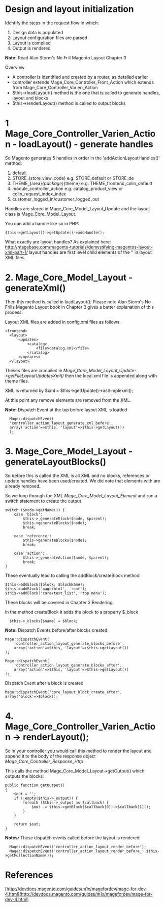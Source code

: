 # Design and layout initialization

Identify the steps in the request flow in which:

1. Design data is populated
2. Layout configuration files are parsed
3. Layout is compiled
4. Output is rendered

**Note:** Read Alan Storm's No Frill Magento Layout Chapter 3

Overview

- A controller is identified and created by a router, as detailed earlier
- controller extends Mage_Core_Controller_Front_Action which extends from Mage_Core_Controller_Varien_Action
- $this->loadLayout() method is the one that is called to generate handles, layout and blocks
- $this->renderLayout() method is called to output blocks

# 1 Mage_Core_Controller_Varien_Action - loadLayout() - generate handles

So Magento generates 5 handles in order in the 'addActionLayoutHandles()' method:

1. default
2. STORE_{store_view_code} e.g. STORE_default or STORE_de
3. THEME_{area}_{package}_{theme} e.g. THEME_frontend_colin_default
4. module_controller_action e.g. catalog_product_view or colin_request_index_index
5. customer_logged_in/customer_logged_out

Handles are stored in Mage_Core_Model_Layout_Update and the layout class is Mage_Core_Model_Layout.

You can add a handle like so in PHP:

    $this->getLayout()->getUpdate()->addHandle();

What exactly are layout handles? As explained here: http://magebase.com/magento-tutorials/demystifying-magentos-layout-xml-part-1/ 
layout handles are first level child elements of the '<layout>' in layout XML files. 

# 2. Mage_Core_Model_Layout - generateXml()

Then this method is called in loadLayout();
Please note Alan Storm's No Frills Magento Layout book in Chapter 3 gives a better explanation of this process.

Layout XML files are added in config.xml files as follows:

    <frontend>
      <layout>
          <updates>
              <catalog>
                  <file>catalog.xml</file>
              </catalog>
          </updates>
      </layout>


Theses files are compiled in *Mage_Core_Model_Layout_Update->getFileLayoutUpdatesXml()* then the local.xml file is appended along with theme files.

XML is returned by $xml = $this->getUpdate()->asSimplexml();

At this point any remove elements are removed from the XML.


**Note:** Dispatch Event at the top before layout XML is loaded

      Mage::dispatchEvent(
      'controller_action_layout_generate_xml_before',
      array('action'=>$this, 'layout'=>$this->getLayout())
      );


# 3. Mage_Core_Model_Layout - generateLayoutBlocks()

So before this is called the XML is all XML and no blocks, references or update handles have been used/created.
We did note that elements with <remove name=".." /> are already removed.

So we loop through the XML *Mage_Core_Model_Layout_Element* and run a switch statement to create the output

    switch ($node->getName()) {
        case 'block':
            $this->_generateBlock($node, $parent);
            $this->generateBlocks($node);
            break;

        case 'reference':
            $this->generateBlocks($node);
            break;

        case 'action':
            $this->_generateAction($node, $parent);
            break;
    }


These eventually lead to calling the addBlock/createBlock method

    $this->addBlock($block, $blockName);
    $this->addBlock('page/html', 'root');
    $this->addBlock('core/text_list', 'top.menu');

These blocks will be covered in Chapter 3 Rendering.

In the method createBlock it adds the block to a property $_block

      $this->_blocks[$name] = $block;




**Note:**
Dispatch Events before/after blocks created

    Mage::dispatchEvent(
        'controller_action_layout_generate_blocks_before',
        array('action'=>$this, 'layout'=>$this->getLayout())
    );

    Mage::dispatchEvent(
        'controller_action_layout_generate_blocks_after',
        array('action'=>$this, 'layout'=>$this->getLayout())
    );


Dispatch Event after a block is created


    Mage::dispatchEvent('core_layout_block_create_after', array('block'=>$block));


# 4. Mage_Core_Controller_Varien_Action -> renderLayout();

So in your controller you would call this method to render the layout and append it to the body of the response object *Mage_Core_Controller_Response_Http*

This calls the method Mage_Core_Model_Layout->getOutput() which outputs the blocks:

    public function getOutput()
    {
        $out = '';
        if (!empty($this->_output)) {
            foreach ($this->_output as $callback) {
                $out .= $this->getBlock($callback[0])->$callback[1]();
            }
        }

        return $out;
    }


**Notes:** These dispatch events called before the layout is rendered

      Mage::dispatchEvent('controller_action_layout_render_before');
      Mage::dispatchEvent('controller_action_layout_render_before_'.$this->getFullActionName());


# References
[http://devdocs.magento.com/guides/m1x/magefordev/mage-for-dev-4.html](http://devdocs.magento.com/guides/m1x/magefordev/mage-for-dev-4.html)
